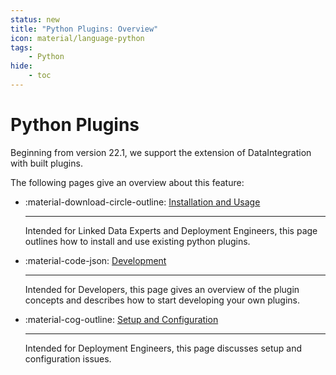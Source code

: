 ```yaml
---
status: new
title: "Python Plugins: Overview"
icon: material/language-python
tags:
    - Python
hide:
    - toc
---
```

# Python Plugins

Beginning from version 22.1, we support the extension of DataIntegration with built plugins.

The following pages give an overview about this feature:

<div class="grid cards" markdown>

-   :material-download-circle-outline: [Installation and Usage](installation)

    ---

    Intended for Linked Data Experts and Deployment Engineers, this page outlines how to install and use existing python plugins.

-   :material-code-json: [Development](development)

    ---

    Intended for Developers, this page gives an overview of the plugin concepts and describes how to start developing your own plugins.

-   :material-cog-outline: [Setup and Configuration](setup)

    ---

     Intended for Deployment Engineers, this page discusses setup and configuration issues.

</div>
